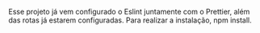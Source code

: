 Esse projeto já vem configurado o Eslint juntamente com o Prettier, além das rotas já estarem configuradas.
Para realizar a instalação, npm install.
